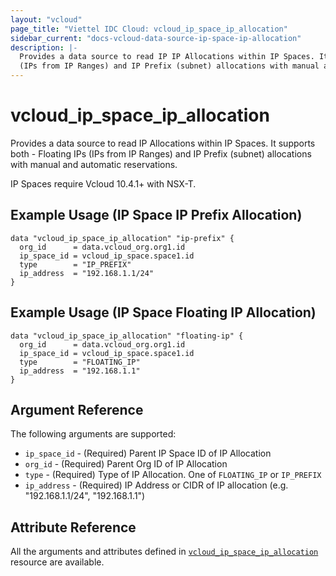 ```yaml
---
layout: "vcloud"
page_title: "Viettel IDC Cloud: vcloud_ip_space_ip_allocation"
sidebar_current: "docs-vcloud-data-source-ip-space-ip-allocation"
description: |-
  Provides a data source to read IP IP Allocations within IP Spaces. It supports both - Floating IPs 
  (IPs from IP Ranges) and IP Prefix (subnet) allocations with manual and automatic reservations.
---
```


# vcloud\_ip\_space\_ip\_allocation

Provides a data source to read IP Allocations within IP Spaces. It supports both - Floating IPs
(IPs from IP Ranges) and IP Prefix (subnet) allocations with manual and automatic reservations.

IP Spaces require Vcloud 10.4.1+ with NSX-T.

## Example Usage (IP Space IP Prefix Allocation)

```hcl
data "vcloud_ip_space_ip_allocation" "ip-prefix" {
  org_id      = data.vcloud_org.org1.id
  ip_space_id = vcloud_ip_space.space1.id
  type        = "IP_PREFIX"
  ip_address  = "192.168.1.1/24"
}
```

## Example Usage (IP Space Floating IP Allocation)
```hcl
data "vcloud_ip_space_ip_allocation" "floating-ip" {
  org_id      = data.vcloud_org.org1.id
  ip_space_id = vcloud_ip_space.space1.id
  type        = "FLOATING_IP"
  ip_address  = "192.168.1.1"
}
```

## Argument Reference

The following arguments are supported:

* `ip_space_id` - (Required) Parent IP Space ID of IP Allocation
* `org_id` - (Required) Parent Org ID of IP Allocation
* `type` - (Required) Type of IP Allocation. One of `FLOATING_IP` or `IP_PREFIX`
* `ip_address` - (Required) IP Address or CIDR of IP allocation (e.g. "192.168.1.1/24", "192.168.1.1")

## Attribute Reference

All the arguments and attributes defined in
[`vcloud_ip_space_ip_allocation`](/providers/vmware/vcloud/latest/docs/resources/ip_space_ip_allocation)
resource are available.
